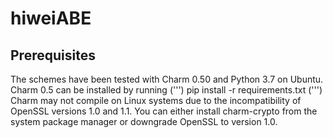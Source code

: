 # hiweiABE
## Prerequisites
The schemes have been tested with Charm 0.50 and Python 3.7 on Ubuntu. Charm 0.5 can be installed by running 
(''')
 pip install -r requirements.txt
(''')
Charm may not compile on Linux systems due to the incompatibility of OpenSSL versions 1.0 and 1.1. You can either install charm-crypto from the system package manager or downgrade OpenSSL to version 1.0.
